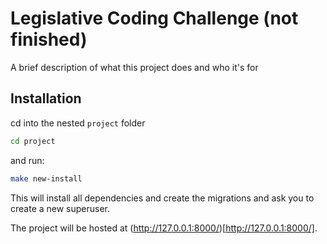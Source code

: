 # Legislative Coding Challenge (not finished)

A brief description of what this project does and who it's for

## Installation

cd into the nested `project` folder

```bash
cd project
```

and run:

```bash
make new-install
```

This will install all dependencies and create the migrations and ask you to create a new superuser.

The project will be hosted at (http://127.0.0.1:8000/)[http://127.0.0.1:8000/].